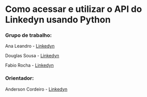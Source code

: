 <h1>Como acessar e utilizar o API do Linkedyn usando Python</h1>

<h3>Grupo de trabalho:</h3>

Ana Leandro - [Linkedyn](https://www.linkedin.com/in/apmlpet/) 

Douglas Sousa - [Linkedyn](https://www.linkedin.com/in/douglas-oliveira-sousa/) 

Fabio Rocha - [Linkedyn](https://www.linkedin.com/in/farocha/) 


<h3>Orientador:</h3>

Anderson Cordeiro - [Linkedyn](https://www.linkedin.com/in/andercordeiro/)
